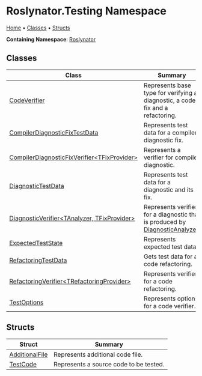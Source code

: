 # Roslynator\.Testing Namespace

[Home](../../README.md) &#x2022; [Classes](#classes) &#x2022; [Structs](#structs)

**Containing Namespace**: [Roslynator](../README.md)

## Classes

| Class | Summary |
| ----- | ------- |
| [CodeVerifier](CodeVerifier/README.md) | Represents base type for verifying a diagnostic, a code fix and a refactoring\. |
| [CompilerDiagnosticFixTestData](CompilerDiagnosticFixTestData/README.md) | Represents test data for a compiler diagnostic fix\. |
| [CompilerDiagnosticFixVerifier\<TFixProvider\>](CompilerDiagnosticFixVerifier-1/README.md) | Represents a verifier for compiler diagnostic\. |
| [DiagnosticTestData](DiagnosticTestData/README.md) | Represents test data for a diagnostic and its fix\. |
| [DiagnosticVerifier\<TAnalyzer, TFixProvider\>](DiagnosticVerifier-2/README.md) | Represents verifier for a diagnostic that is produced by [DiagnosticAnalyzer](https://docs.microsoft.com/en-us/dotnet/api/microsoft.codeanalysis.diagnostics.diagnosticanalyzer)\. |
| [ExpectedTestState](ExpectedTestState/README.md) | Represents expected test data\. |
| [RefactoringTestData](RefactoringTestData/README.md) | Gets test data for a code refactoring\. |
| [RefactoringVerifier\<TRefactoringProvider\>](RefactoringVerifier-1/README.md) | Represents verifier for a code refactoring\. |
| [TestOptions](TestOptions/README.md) | Represents options for a code verifier\. |

## Structs

| Struct | Summary |
| ------ | ------- |
| [AdditionalFile](AdditionalFile/README.md) | Represents additional code file\. |
| [TestCode](TestCode/README.md) | Represents a source code to be tested\. |

